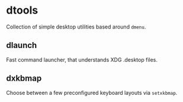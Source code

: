# dtools

Collection of simple desktop utilities based around `dmenu`.

## dlaunch

Fast command launcher, that understands XDG .desktop files.

## dxkbmap

Choose between a few preconfigured keyboard layouts via `setxkbmap`.
